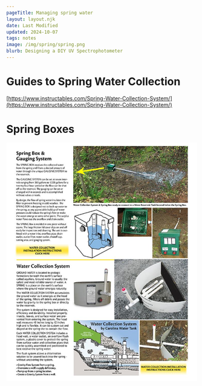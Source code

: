 ```yaml
---
pageTitle: Managing spring water 
layout: layout.njk
date: Last Modified
updated: 2024-10-07
tags: notes 
image: /img/spring/spring.png
blurb: Designing a DIY UV Spectrophotometer
---
```


# Guides to Spring Water Collection

[https://www.instructables.com/Spring-Water-Collection-System/](https://www.instructables.com/Spring-Water-Collection-System/)

# Spring Boxes

![](/img/spring/springbox.jpeg)
